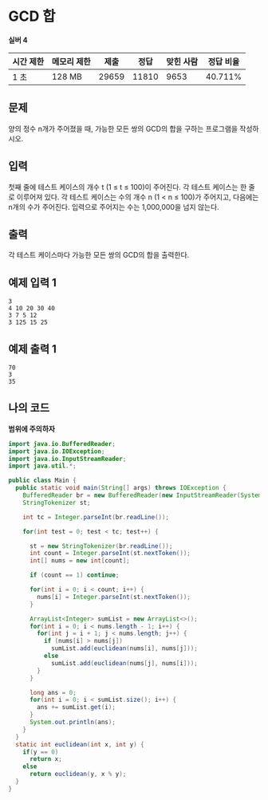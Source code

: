 # GCD 합

**실버 4**

|시간 제한	|메모리 제한	|제출	|정답	|맞힌 사람|	정답 비율|
|---|---|---|---|---|---|
|1 초	|128 MB	|29659|	11810|	9653|	40.711%|

## 문제

양의 정수 n개가 주어졌을 때, 가능한 모든 쌍의 GCD의 합을 구하는 프로그램을 작성하시오.

## 입력

첫째 줄에 테스트 케이스의 개수 t (1 ≤ t ≤ 100)이 주어진다. 각 테스트 케이스는 한 줄로 이루어져 있다. 각 테스트 케이스는 수의 개수 n (1 < n ≤ 100)가 주어지고, 다음에는 n개의 수가 주어진다. 입력으로 주어지는 수는 1,000,000을 넘지 않는다.

## 출력

각 테스트 케이스마다 가능한 모든 쌍의 GCD의 합을 출력한다.

## 예제 입력 1

```
3
4 10 20 30 40
3 7 5 12
3 125 15 25
```

## 예제 출력 1

```
70
3
35
```

## 나의 코드

**범위에 주의하자**

```java
import java.io.BufferedReader;
import java.io.IOException;
import java.io.InputStreamReader;
import java.util.*;

public class Main {
  public static void main(String[] args) throws IOException {
    BufferedReader br = new BufferedReader(new InputStreamReader(System.in));
    StringTokenizer st;

    int tc = Integer.parseInt(br.readLine());

    for(int test = 0; test < tc; test++) {

      st = new StringTokenizer(br.readLine());
      int count = Integer.parseInt(st.nextToken());
      int[] nums = new int[count];

      if (count == 1) continue;

      for(int i = 0; i < count; i++) {
        nums[i] = Integer.parseInt(st.nextToken());
      }

      ArrayList<Integer> sumList = new ArrayList<>();
      for(int i = 0; i < nums.length - 1; i++) {
        for(int j = i + 1; j < nums.length; j++) {
          if (nums[i] > nums[j])
            sumList.add(euclidean(nums[i], nums[j]));
          else
            sumList.add(euclidean(nums[j], nums[i]));
        }
      }

      long ans = 0;
      for(int i = 0; i < sumList.size(); i++) {
        ans += sumList.get(i);
      }
      System.out.println(ans);
    }
  }
  static int euclidean(int x, int y) {
    if(y == 0)
      return x;
    else
      return euclidean(y, x % y);
  }
}
```